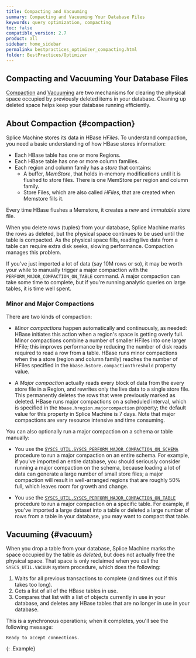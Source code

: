 ```yaml
---
title: Compacting and Vacuuming
summary: Compacting and Vacuuming Your Database Files
keywords: query optimization, compacting
toc: false
compatible_version: 2.7
product: all
sidebar: home_sidebar
permalink: bestpractices_optimizer_compacting.html
folder: BestPractices/Optimizer
---
```

<section>
<div class="TopicContent" data-swiftype-index="true" markdown="1">

# Compacting and Vacuuming Your Database Files

[Compaction](#compaction) and [Vacuuming](vacuum) are two mechanisms for clearing the physical space occupied by previously deleted items in your database. Cleaning up deleted space helps keep your database running efficiently.

## About Compaction  {#compaction}

Splice Machine stores its data in HBase *HFiles*. To understand compaction, you need a basic understanding of how HBase stores information:

* Each HBase table has one or more Regions.
* Each HBase table has one or more column families.
* Each region and column family has a *store* that contains:
  * A buffer, *MemStore*, that holds in-memory modifications until it is flushed to store files. There is one MemStore per region and column family.
  * Store Files, which are also called *HFiles*, that are created when Memstore fills it.

Every time HBase flushes a Memstore, it creates a *new* and *immutable* store file.

When you delete rows (tuples) from your database, Splice Machine marks the rows as deleted, but the physical space continues to be used until the table is compacted. As the physical space fills, reading live data from a table can require extra disk seeks, slowing performance. Compaction manages this problem.

If you've just imported a lot of data (say 10M rows or so), it may be worth your while to manually trigger a major compaction with the `PERFORM_MAJOR_COMPACTION_ON_TABLE` command. A major compaction can take some time to complete, but if you're running analytic queries on large tables, it is time well spent.

### Minor and Major Compactions
There are two kinds of compaction:

* *Minor compactions* happen automatically and continuously, as needed: HBase initiates this action when a region's space is getting overly full. Minor compactions combine a number of smaller HFiles into one larger HFile; this improves performance by reducing the number of disk reads required to read a row from a table. HBase runs minor compactions when the a store (region and column family) reaches the number of HFiles specified in the `hbase.hstore.compactionThreshold` property value.

* A *Major compaction* actually reads every block of data from the every store file in a Region, and rewrites only the live data to a single store file. This permanently deletes the rows that were previously marked as deleted. HBase runs major compactions on a scheduled interval, which is specified in the `hbase.hregion.majorcompaction` property; the default value for this property in Splice Machine is 7 days. Note that major compactions are very resource intensive and time consuming.

You can also optionally run a major compaction on a schema or table manually:

* You use the [`SYSCS_UTIL.SYSCS_PERFORM_MAJOR_COMPACTION_ON_SCHEMA`](sqlref_sysprocs_compactschema.html) procedure to run a major compaction on an entire schema. For example, if you've imported an entire database, you should seriously consider running a major compaction on the schema, because loading a lot of data can generate a large number of small store files; a major compaction will result in well-arranged regions that are roughly 50% full, which leaves room for growth and change.

* You use the [`SYSCS_UTIL.SYSCS_PERFORM_MAJOR_COMPACTION_ON_TABLE`](sqlref_sysprocs_compacttable.html) procedure to run a major compaction on a specific table. For example, if you've imported a large dataset into a table or deleted a large number of rows from a table in your database, you may want to compact that table.

## Vacuuming {#vacuum}

When you drop a table from your database, Splice Machine marks the space occupied by the table as *deleted*, but does not actually free the physical space. That space is only reclaimed when you call the `SYSCS_UTIL.VACUUM` system procedure, which does the following:

1. Waits for all previous transactions to complete (and times out if this takes too long).
2. Gets a list of all of the HBase tables in use.
3. Compares that list with a list of objects currently in use in your database, and deletes any HBase tables that are no longer in use in your database.

This is a synchronous operations; when it completes, you'll see the following message:
```
Ready to accept connections.
```
{: .Example}


</div>
</section>

